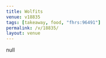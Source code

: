 ```yaml
---
title: Wolfits
venue: v18835
tags: [takeaway, food, "fhrs:96491"]
permalink: /v/18835/
layout: venue
---
```

null
